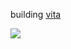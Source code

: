 building <a href="https://vita.lat/">vita</a>

![](https://hit.yhype.me/github/profile?account_id=77901615)
